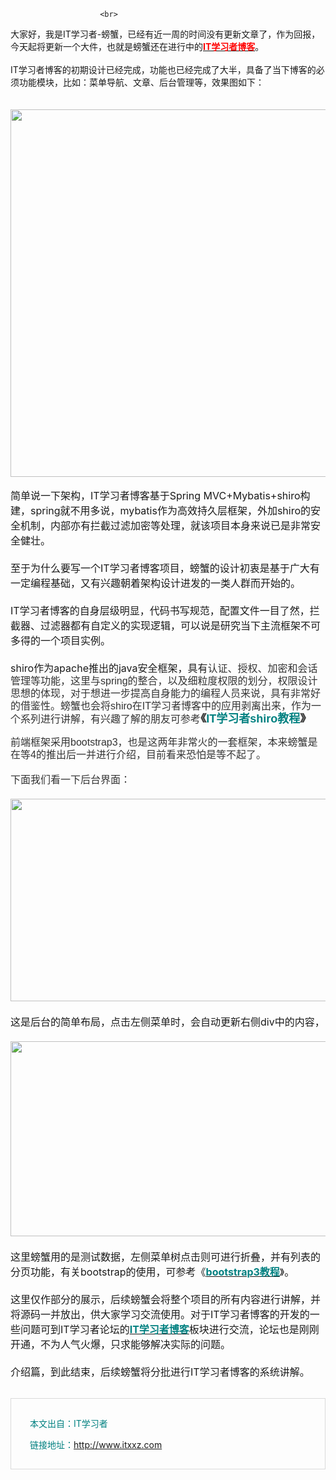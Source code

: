 <div id="article_text">

						<br>
<span style="font-size:14px;">大家好，我是IT学习者-螃蟹，已经有近一周的时间没有更新文章了，作为回报，今天起将更新一个大件，也就是螃蟹还在进行中的<a href="http://www.itxxz.com" target="_blank"><strong><span style="color:#ff0000;">IT学习者博客</span></strong></a>。<br>
<br>
IT学习者博客的初期设计已经完成，功能也已经完成了大半，具备了当下博客的必须功能模块，比如：菜单导航、文章、后台管理等，效果图如下：</span><br>
<br>
<br>
<img alt="" src="http://www.itxxz.com/uploads/allimg/150324/1-150324211321334.jpg" style="width: 589px; height: 588px;" data-bd-imgshare-binded="1"><br>
<br>
<span style="font-size:16px;">简单说一下架构，IT学习者博客基于Spring MVC+Mybatis+shiro构建，spring就不用多说，mybatis作为高效持久层框架，外加shiro的安全机制，内部亦有拦截过滤加密等处理，就该项目本身来说已是非常安全健壮。<br>
<br>
至于为什么要写一个IT学习者博客项目，螃蟹的设计初衷是基于广大有一定编程基础，又有兴趣朝着架构设计进发的一类人群而开始的。<br>
<br>
IT学习者博客的自身层级明显，代码书写规范，配置文件一目了然，拦截器、过滤器都有自定义的实现逻辑，可以说是研究当下主流框架不可多得的一个项目实例。<br>
<br>
shiro作为apache推出的java安全框架，具有<span style="color: rgb(51, 51, 51); font-family: arial; line-height: 20.0200004577637px;">认证、授权、加密和会话管理等功能，这里与spring的整合，以及细粒度权限的划分，权限设计思想的体现，对于想进一步提高自身能力的编程人员来说，具有非常好的借鉴性。螃蟹也会将shiro在IT学习者博客中的应用剥离出来，作为一个系列进行讲解，有兴趣了解的朋友可参考</span></span><strong style="color: rgb(69, 69, 69); font-family: 'lucida Grande', Tahoma, Arial, Helvetica, 宋体, sans-serif; line-height: 18px; text-align: center;"><span style="font-size: 20px;">《<span style="font-size:18px;"><a href="http://www.itxxz.com/a/kuangjia/2015/0318/shiro.html" style="color: rgb(69, 69, 69); text-decoration: none;" target="_blank"><span style="color: rgb(0, 128, 128);">IT学习者shiro教程</span></a></span>》</span></strong><br>
<br>
<span style="font-size:16px;"><span style="color: rgb(51, 51, 51); font-family: arial; line-height: 20.0200004577637px;">前端框架采用bootstrap3，也是这两年非常火的一套框架，本来螃蟹是在等4的推出后一并进行介绍，目前看来恐怕是等不起了。<br>
<br>
下面我们看一下后台界面：<br>
<br>
<img alt="" src="http://www.itxxz.com/uploads/allimg/150324/1-15032421310c58.png" style="width: 640px; height: 324px;" data-bd-imgshare-binded="1"></span><br>
<br>
这是后台的简单布局，点击左侧菜单时，会自动更新右侧div中的内容，<br>
<br>
<img alt="" src="http://www.itxxz.com/uploads/allimg/150324/1-15032421352G37.png" style="width: 640px; height: 312px;" data-bd-imgshare-binded="1"><br>
<br>
这里螃蟹用的是测试数据，左侧菜单树点击则可进行折叠，并有列表的分页功能，有关bootstrap的使用，可参考《<strong><a href="http://www.itxxz.com/a/gaoji/bootstrap/2015/0324/bootstrap3.html" target="_blank"><span style="color:#008080;">bootstrap3教程</span></a></strong>》。<br>
<br>
这里仅作部分的展示，后续螃蟹会将整个项目的所有内容进行讲解，并将源码一并放出，供大家学习交流使用。对于IT学习者博客的开发的一些问题可到IT学习者论坛的<strong><a href="http://www.itxxz.com/bbs/forum-45-1.html" target="_blank"><span style="color:#008080;">IT学习者博客</span></a></strong>板块进行交流，论坛也是刚刚开通，不为人气火爆，只求能够解决实际的问题。<br>
<br>
介绍篇，到此结束，后续螃蟹将分批进行IT学习者博客的系统讲解。</span>

<br>

<div style="border:1px solid #dadada;padding: 15px 30px;">

<span style="font-size: 14px;color: rgb(0, 128, 128);">


本文出自：IT学习者<br>

链接地址：<a href="http://www.itxxz.com" rel="index" sytle="text-decoration: none;" target="_blank"><span style="font-size: 14px;color: rgb(0, 128, 128);">http://www.itxxz.com</span></a>

</span></div>
